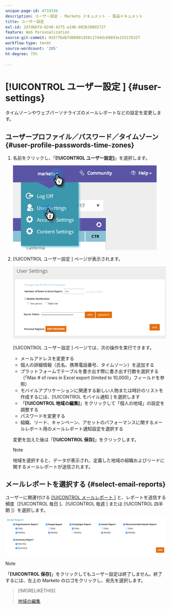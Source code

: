 ```yaml
---
unique-page-id: 4719336
description: ユーザー設定 - Marketo ドキュメント - 製品ドキュメント
title: ユーザー設定
exl-id: 2d7d66fd-6240-4275-a14b-083b30802727
feature: Web Personalization
source-git-commit: 0d37fbdb7d08901458c1744dc68893e155176327
workflow-type: tm+mt
source-wordcount: '205'
ht-degree: 75%

---
```


# [!UICONTROL  ユーザー設定 ] {#user-settings}

タイムゾーンやウェブパーソナライズのメールレポートなどの設定を変更します。

## ユーザープロファイル／パスワード／タイムゾーン {#user-profile-passwords-time-zones}

1. 名前をクリックし、「**[!UICONTROL ユーザー設定]**」を選択します。

   ![](assets/one.png)

1. [!UICONTROL  ユーザー設定 ] ページが表示されます。

   ![](assets/two.png)

   [!UICONTROL  ユーザー設定 ] ページでは、次の操作を実行できます。

   * メールアドレスを変更する
   * 個人の詳細情報（氏名、携帯電話番号、タイムゾーン）を追加する
   * プラットフォームでテーブルを書き出す際に書き出す行数を選択する（「Max # of rows in Excel export (limited to 10,000)」フィールドを参照）
   * モバイルアプリケーションに関連する新しい人物または時計のリストを作成するには、[!UICONTROL  モバイル通知 ] を選択します
   * 「**[!UICONTROL 地域の編集]**」をクリックして「個人の地域」の設定を調整する
   * パスワードを変更する
   * 組織、リード、キャンペーン、アセットのパフォーマンスに関するメールレポート用のメールレポート通知設定を選択する

   変更を加えた後は「**[!UICONTROL 保存]**」をクリックします。

   >[!NOTE]
   >
   >地域を選択すると、データが表示され、定義した地域の組織およびリードに関するメールレポートが送信されます。

## メールレポートを選択する {#select-email-reports}

ユーザーに関連付ける [[!UICONTROL  メールレポート ]](/help/marketo/product-docs/web-personalization/reporting-for-web-personalization/email-reports.md) と、レポートを送信する頻度（[!UICONTROL  毎日 ]、[!UICONTROL  毎週 ] または [!UICONTROL  四半期 ]）を選択します。

![](assets/three.png)

>[!NOTE]
>
>「**[!UICONTROL 保存]**」をクリックしてもユーザー設定は終了しません。終了するには、左上の Marketo のロゴをクリックし、宛先を選択します。

>[!MORELIKETHIS]
>
>[地域の編集](/help/marketo/product-docs/web-personalization/getting-started/edit-regions.md)
